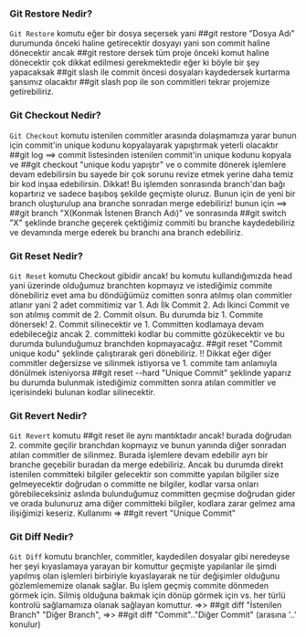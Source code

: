 ### Git Restore Nedir?
`Git Restore` komutu eğer bir dosya seçersek yani ##git restore "Dosya Adı" durumunda önceki haline getirecektir dosyayı yani son commit haline dönecektir ancak ##git restore dersek tüm proje önceki komut haline dönecektir çok dikkat edilmesi gerekmektedir eğer ki böyle bir şey yapacaksak ##git slash ile commit öncesi dosyaları kaydedersek kurtarma şansımız olacaktır ##git slash pop ile son commitleri tekrar projemize getirebiliriz.

### Git Checkout Nedir?
`Git Checkout` komutu istenilen commitler arasında dolaşmamıza yarar bunun için commit'in unique kodunu kopyalayarak yapıştırmak yeterli olacaktır ##git log ==> commit listesinden istenilen commit'in unique kodunu kopyala ve ##git checkout "unique kodu yapıştır" ve o commite dönerek işlemlere devam edebilirsin bu sayede bir çok sorunu revize etmek yerine daha temiz bir kod inşaa edebilirsin.
Dikkat! Bu işlemden sonrasında branch'dan bağı kopartırız ve sadece başıboş şekilde geçmişte oluruz. Bunun için de yeni bir branch oluşturulup ana branche sonradan merge edebiliriz! bunun için ==> ##git branch "X(Konmak İstenen Branch Adı)" ve sonrasında ##git switch "X" şeklinde branche geçerek çektiğimiz commiti bu branche kaydedebiliriz ve devamında merge ederek bu branchı ana branch edebiliriz.

### Git Reset Nedir? 
`Git Reset` komutu Checkout gibidir ancak! bu komutu kullandığımızda head yani üzerinde olduğumuz branchten kopmayız ve istediğimiz commite dönebiliriz evet ama bu döndüğümüz comitten sonra atılmış olan commitler atlanır yani 2 adet commitimiz var 1. Adı İlk Commit 2. Adı İkinci Commit ve son atılmış commit de 2. Commit olsun. Bu durumda biz 1. Commite dönersek! 2. Commit silinecektir ve 1. Committen kodlamaya devam edebileceğiz ancak 2. committeki kodlar bu committe gözükecektir ve bu durumda bulunduğumuz branchden kopmayacağız. ##git reset "Commit unique kodu" şeklinde çalıştırarak geri dönebiliriz.
!! Dikkat eğer diğer commitler değersizse ve silinmek istiyorsa ve 1. commite tam anlamıyla dönülmek isteniyorsa ##git reset --hard "Unique Commit" şeklinde yaparız bu durumda bulunmak istediğimiz committen sonra atılan commitler ve içerisindeki bulunan kodlar silinecektir.

### Git Revert Nedir?
`Git Revert` komutu ##git reset ile aynı mantıktadır ancak! burada doğrudan 2. commite geçilir branchdan kopmayız ve bunun yanında diğer sonradan atılan commitler de silinmez. Burada işlemlere devam edebilir ayrı bir branche geçebilir buradan da merge edebiliriz. Ancak bu durumda direkt istenilen committeki bilgiler gelecektir son committe yapılan bilgiler size gelmeyecektir doğrudan o committe ne bilgiler, kodlar varsa onları görebileceksiniz aslında bulunduğumuz committen geçmise doğrudan gider ve orada bulunuruz ama diğer committeki bilgiler, kodlara zarar gelmez ama ilişiğimizi keseriz. Kullanımı => ##git revert "Unique Commit"

### Git Diff Nedir?
`Git Diff` komutu branchler, commitler, kaydedilen dosyalar gibi neredeyse her şeyi kıyaslamaya yarayan bir komuttur geçmişte yapılanlar ile şimdi yapılmış olan işlemleri birbiriyle kıyaslayarak ne tür değişimler olduğunu gözlemlememize olanak sağlar. Bu işlem geçmiş commite dönmeden görmek için. Silmiş olduğuna bakmak için dönüp görmek için vs. her türlü kontrolü sağlamamıza olanak sağlayan komuttur.
=>> ##git diff "İstenilen Branch" "Diğer Branch",
=>> ##git diff "Commit".."Diğer Commit" (arasına '..' konulur)


